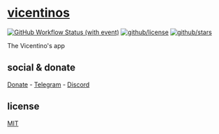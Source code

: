 # [vicentinos]()

[![GitHub Workflow Status (with event)](https://img.shields.io/github/actions/workflow/status/tarsislimadev/vicentinos/github-release.yml)](https://github.com/tarsislimadev/vicentinos/actions/workflows/github-release.yml) [![github/license](https://img.shields.io/github/license/tarsislimadev/vicentinos)](https://img.shields.io/github/license/tarsislimadev/vicentinos)  [![github/stars](https://img.shields.io/github/stars/tarsislimadev/vicentinos?style=social)](https://img.shields.io/github/stars/tarsislimadev/vicentinos?style=social)

The Vicentino's app

## social & donate

[Donate](https://link.mercadopago.com.br/brtmvdl) - [Telegram](#) - [Discord](#)

## license

[MIT](./LICENSE)
